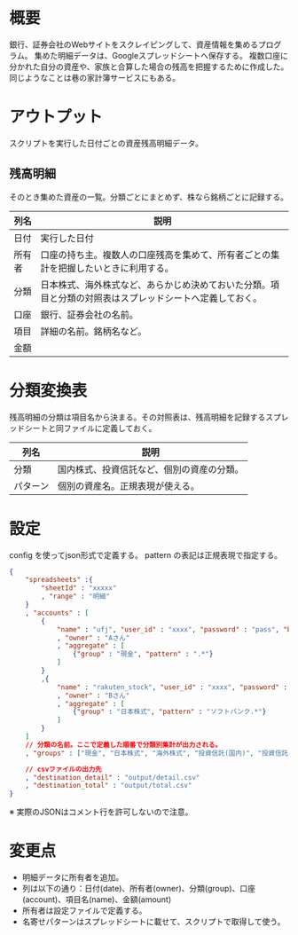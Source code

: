 # 概要
銀行、証券会社のWebサイトをスクレイピングして、資産情報を集めるプログラム。
集めた明細データは、Googleスプレッドシートへ保存する。
複数口座に分かれた自分の資産や、家族と合算した場合の残高を把握するために作成した。
同じようなことは巷の家計簿サービスにもある。

# アウトプット
スクリプトを実行した日付ごとの資産残高明細データ。

## 残高明細
そのとき集めた資産の一覧。分類ごとにまとめず、株なら銘柄ごとに記録する。

|列名|説明|
|---|---|
|日付|実行した日付|
|所有者|口座の持ち主。複数人の口座残高を集めて、所有者ごとの集計を把握したいときに利用する。|
|分類|日本株式、海外株式など、あらかじめ決めておいた分類。項目と分類の対照表はスプレッドシートへ定義しておく。|
|口座|銀行、証券会社の名前。|
|項目|詳細の名前。銘柄名など。|
|金額||

# 分類変換表
残高明細の分類は項目名から決まる。その対照表は、残高明細を記録するスプレッドシートと同ファイルに定義しておく。

|列名|説明|
|---|---|
|分類|国内株式、投資信託など、個別の資産の分類。|
|パターン|個別の資産名。正規表現が使える。|

# 設定
config を使ってjson形式で定義する。
pattern の表記は正規表現で指定する。

```json
{
    "spreadsheets" :{
        "sheetId" : "xxxxx"
        , "range" : "明細"
    }
    , "accounts" : [
        {
            "name" : "ufj", "user_id" : "xxxx", "password" : "pass", "branch" : "999"
            , "owner" : "Aさん"
            , "aggregate" : [
                {"group" : "現金", "pattern" : ".*"}
            ]
        }
        ,{
            "name" : "rakuten_stock", "user_id" : "xxxx", "password" : "pass"
            , "owner" : "Bさん"
            , "aggregate" : [
                {"group" : "日本株式", "pattern" : "ソフトバンク.*"}
            ]
        }
    ]
    // 分類の名前。ここで定義した順番で分類別集計が出力される。
    , "groups" : ["現金", "日本株式", "海外株式", "投資信託(国内)", "投資信託(海外)", "不明"]

    // csvファイルの出力先
    , "destination_detail" : "output/detail.csv"
    , "destination_total" : "output/total.csv"
}
```

※ 実際のJSONはコメント行を許可しないので注意。

# 変更点

* 明細データに所有者を追加。
 * 列は以下の通り：日付(date)、所有者(owner)、分類(group)、口座(account)、項目名(name)、金額(amount)
 * 所有者は設定ファイルで定義する。
* 名寄せパターンはスプレッドシートに載せて、スクリプトで取得して使う。